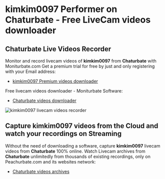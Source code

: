 # kimkim0097 Performer on Chaturbate - Free LiveCam videos downloader

## Chaturbate Live Videos Recorder

Monitor and record livecam videos of **kimkim0097** from **Chaturbate** with Moniturbate.com
Get a premium trial for free by just and only registering with your Email address:
* [kimkim0097 Premium videos downloader](https://moniturbate.com/request-demo-licence-key.html)

Free livecam videos downloader - Moniturbate Software:
* [Chaturbate videos downloader](https://moniturbate.com/moniturbate-download-software.html)

![kimkim0097 livecam videos recorder](https://peachurnet.com/templates/moniturbate-software.png)


## Capture kimkim0097 videos from the Cloud and watch your recordings on Streaming

Without the need of downloading a software, capture **kimkim0097** livecam videos from **Chaturbate** 100% online.
Watch Livecam archives from **Chaturbate** unlimitedly from thousands of existing recordings, only on Peachurbate.com and its websites network:
* [Chaturbate videos archives](https://peachurnet.com/)